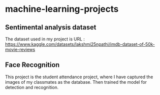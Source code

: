 # machine-learning-projects

## Sentimental analysis dataset
The dataset used in my project is URL : https://www.kaggle.com/datasets/lakshmi25npathi/imdb-dataset-of-50k-movie-reviews

## Face Recognition 
This project is the student attendance project, where I have captured the images of my classmates as the database. Then trained the model for detection and recognition.
